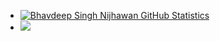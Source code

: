 - [![Bhavdeep Singh Nijhawan GitHub Statistics](https://github-readme-stats.vercel.app/api?username=BhavdeepSinghNijhawan)](https://github.com/BhavdeepSinghNijhawan/github-readme-stats)
- ![](https://komarev.com/ghpvc/?username=BhavdeepSinghNijhawan)
